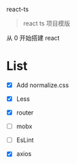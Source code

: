 

react-ts

>react ts 项目模版

从 0 开始搭建 react


# List

- [x] Add normalize.css
- [x] Less
- [x] router
- [ ] mobx
- [ ] EsLint
- [x] axios

